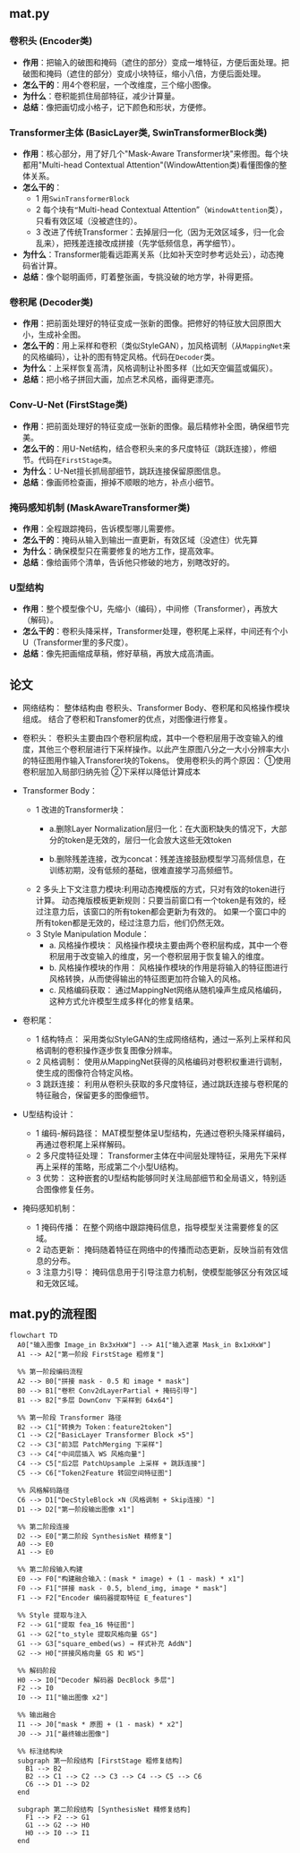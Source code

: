 ## mat.py
###  卷积头 (Encoder类)
- **作用**：把输入的破图和掩码（遮住的部分）变成一堆特征，方便后面处理。把破图和掩码（遮住的部分）变成小块特征，缩小八倍，方便后面处理。
- **怎么干的**：用4个卷积层，一个改维度，三个缩小图像。
- **为什么**：卷积能抓住局部特征，减少计算量。
- **总结**：像把画切成小格子，记下颜色和形状，方便修。

### Transformer主体 (BasicLayer类, SwinTransformerBlock类)
- **作用**：核心部分，用了好几个"Mask-Aware Transformer块"来修图。每个块都用"Multi-head Contextual Attention"(WindowAttention类)看懂图像的整体关系。
- **怎么干的**：
  - 1 用``SwinTransformerBlock``
  - 2 每个块有`“`Multi-head Contextual Attention”（``WindowAttention``类），只看有效区域（没被遮住的）。
  - 3 改进了传统Transformer：去掉层归一化（因为无效区域多，归一化会乱来），把残差连接改成拼接（先学低频信息，再学细节）。
- **为什么**：Transformer能看远距离关系（比如补天空时参考远处云），动态掩码省计算。
- **总结**：像个聪明画师，盯着整张画，专挑没破的地方学，补得更搭。

### 卷积尾 (Decoder类)
- **作用**：把前面处理好的特征变成一张新的图像。把修好的特征放大回原图大小，生成补全图。
- **怎么干的**：用上采样和卷积（类似StyleGAN），加风格调制（从``MappingNet``来的风格编码），让补的图有特定风格。代码在``Decoder``类。
- **为什么**：上采样恢复高清，风格调制让补图多样（比如天空偏蓝或偏灰）。
- **总结**：把小格子拼回大画，加点艺术风格，画得更漂亮。

### Conv-U-Net (FirstStage类)
- **作用**：把前面处理好的特征变成一张新的图像。最后精修补全图，确保细节完美。
- **怎么干的**：用U-Net结构，结合卷积头来的多尺度特征（跳跃连接），修细节。代码在``FirstStage类``。
- **为什么**：U-Net擅长抓局部细节，跳跃连接保留原图信息。
- **总结**：像画师检查画，擦掉不顺眼的地方，补点小细节。

### 掩码感知机制 (MaskAwareTransformer类)
- **作用**：全程跟踪掩码，告诉模型哪儿需要修。
- **怎么干的**：掩码从输入到输出一直更新，有效区域（没遮住）优先算
- **为什么**：确保模型只在需要修复的地方工作，提高效率。
- **总结**：像给画师个清单，告诉他只修破的地方，别瞎改好的。

### U型结构
- **作用**：整个模型像个U，先缩小（编码），中间修（Transformer），再放大（解码）。
- **怎么干的**：卷积头降采样，Transformer处理，卷积尾上采样，中间还有个小U（Transformer里的多尺度）。
- **总结**：像先把画缩成草稿，修好草稿，再放大成高清画。



## 论文
- 网络结构：  整体结构由 卷积头、Transformer Body、卷积尾和风格操作模块组成。 结合了卷积和Transfomer的优点，对图像进行修复。
- 卷积头： 卷积头主要由四个卷积层构成，其中一个卷积层用于改变输入的维度，其他三个卷积层进行下采样操作。以此产生原图八分之一大小分辨率大小的特征图用作输入Transforer块的Tokens。 使用卷积头的两个原因： ①使用卷积层加入局部归纳先验 ②下采样以降低计算成本
- Transformer Body：
  - 1 改进的Transformer块：  
    - a.删除Layer Normalization层归一化：在大面积缺失的情况下，大部分的token是无效的，层归一化会放大这些无效token        

    - b.删除残差连接，改为concat：残差连接鼓励模型学习高频信息，在训练初期，没有低频的基础，很难直接学习高频细节。 
  - 2 多头上下文注意力模块:利用动态掩模版的方式，只对有效的token进行计算。
      动态掩版模板更新规则：只要当前窗口有一个token是有效的，经过注意力后，该窗口的所有token都会更新为有效的。 如果一个窗口中的所有token都是无效的，经过注意力后，他们仍然无效。
  - 3 Style Manipulation Module：
    - a. 风格操作模块： 风格操作模块主要由两个卷积层构成，其中一个卷积层用于改变输入的维度，另一个卷积层用于恢复输入的维度。
    - b. 风格操作模块的作用： 风格操作模块的作用是将输入的特征图进行风格转换，从而使得输出的特征图更加符合输入的风格。
    - c. 风格编码获取： 通过MappingNet网络从随机噪声生成风格编码，这种方式允许模型生成多样化的修复结果。

- 卷积尾：
  - 1 结构特点： 采用类似StyleGAN的生成网络结构，通过一系列上采样和风格调制的卷积操作逐步恢复图像分辨率。
  - 2 风格调制： 使用从MappingNet获得的风格编码对卷积权重进行调制，使生成的图像符合特定风格。
  - 3 跳跃连接： 利用从卷积头获取的多尺度特征，通过跳跃连接与卷积尾的特征融合，保留更多的图像细节。

- U型结构设计：
  - 1 编码-解码路径： MAT模型整体呈U型结构，先通过卷积头降采样编码，再通过卷积尾上采样解码。
  - 2 多尺度特征处理： Transformer主体在中间层处理特征，采用先下采样再上采样的策略，形成第二个小型U结构。
  - 3 优势： 这种嵌套的U型结构能够同时关注局部细节和全局语义，特别适合图像修复任务。

- 掩码感知机制：
  - 1 掩码传播： 在整个网络中跟踪掩码信息，指导模型关注需要修复的区域。
  - 2 动态更新： 掩码随着特征在网络中的传播而动态更新，反映当前有效信息的分布。
  - 3 注意力引导： 掩码信息用于引导注意力机制，使模型能够区分有效区域和无效区域。


## mat.py的流程图
```mermaid
flowchart TD
  A0["输入图像 Image_in Bx3xHxW"] --> A1["输入遮罩 Mask_in Bx1xHxW"]
  A1 --> A2["第一阶段 FirstStage 粗修复"]

  %% 第一阶段编码流程
  A2 --> B0["拼接 mask - 0.5 和 image * mask"]
  B0 --> B1["卷积 Conv2dLayerPartial + 掩码引导"]
  B1 --> B2["多层 DownConv 下采样到 64x64"]

  %% 第一阶段 Transformer 路径
  B2 --> C1["转换为 Token：feature2token"]
  C1 --> C2["BasicLayer Transformer Block ×5"]
  C2 --> C3["前3层 PatchMerging 下采样"]
  C3 --> C4["中间层插入 WS 风格向量"]
  C4 --> C5["后2层 PatchUpsample 上采样 + 跳跃连接"]
  C5 --> C6["Token2Feature 转回空间特征图"]

  %% 风格解码路径
  C6 --> D1["DecStyleBlock ×N（风格调制 + Skip连接）"]
  D1 --> D2["第一阶段输出图像 x1"]

  %% 第二阶段连接
  D2 --> E0["第二阶段 SynthesisNet 精修复"]
  A0 --> E0
  A1 --> E0

  %% 第二阶段输入构建
  E0 --> F0["构建融合输入：(mask * image) + (1 - mask) * x1"]
  F0 --> F1["拼接 mask - 0.5, blend_img, image * mask"]
  F1 --> F2["Encoder 编码器提取特征 E_features"]

  %% Style 提取与注入
  F2 --> G1["提取 fea_16 特征图"]
  G1 --> G2["to_style 提取风格向量 GS"]
  G1 --> G3["square_embed(ws) → 样式补充 AddN"]
  G2 --> H0["拼接风格向量 GS 和 WS"]

  %% 解码阶段
  H0 --> I0["Decoder 解码器 DecBlock 多层"]
  F2 --> I0
  I0 --> I1["输出图像 x2"]

  %% 输出融合
  I1 --> J0["mask * 原图 + (1 - mask) * x2"]
  J0 --> J1["最终输出图像"]

  %% 标注结构块
  subgraph 第一阶段结构 [FirstStage 粗修复结构]
    B1 --> B2
    B2 --> C1 --> C2 --> C3 --> C4 --> C5 --> C6
    C6 --> D1 --> D2
  end

  subgraph 第二阶段结构 [SynthesisNet 精修复结构]
    F1 --> F2 --> G1
    G1 --> G2 --> H0
    H0 --> I0 --> I1
  end
  ```


